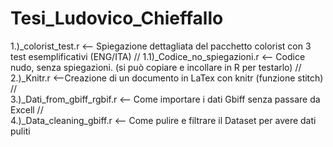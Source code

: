 # Tesi_Ludovico_Chieffallo

1.)_colorist_test.r  <-- Spiegazione dettagliata del pacchetto colorist con 3 test esemplificativi (ENG/ITA)
//
1.1)_Codice_no_spiegazioni.r   <-- Codice nudo, senza spiegazioni. (si può copiare e incollare in R per testarlo)
//
2.)_Knitr.r <--Creazione di un documento in LaTex con knitr (funzione stitch)
//                                              
3.)_Dati_from_gbiff_rgbif.r <-- Come importare i dati Gbiff senza passare da Excell
//                                
4.)_Data_cleaning_gbiff.r <-- Come pulire e filtrare il Dataset per avere dati puliti
